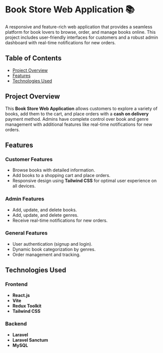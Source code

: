 # Book Store Web Application 📚  

A responsive and feature-rich web application that provides a seamless platform for book lovers to browse, order, and manage books online. This project includes user-friendly interfaces for customers and a robust admin dashboard with real-time notifications for new orders.  

## Table of Contents  
- [Project Overview](#project-overview)  
- [Features](#features)  
- [Technologies Used](#technologies-used) 

## Project Overview  
This **Book Store Web Application** allows customers to explore a variety of books, add them to the cart, and place orders with a **cash on delivery** payment method. Admins have complete control over book and genre management with additional features like real-time notifications for new orders.  

## Features  

### Customer Features  
- Browse books with detailed information.  
- Add books to a shopping cart and place orders.  
- Responsive design using **Tailwind CSS** for optimal user experience on all devices.  

### Admin Features  
- Add, update, and delete books.  
- Add, update, and delete genres.  
- Receive real-time notifications for new orders.  

### General Features  
- User authentication (signup and login).  
- Dynamic book categorization by genres.  
- Order management and tracking.  

## Technologies Used  

### Frontend  
- **React.js**  
- **Vite**  
- **Redux Toolkit**  
- **Tailwind CSS**  

### Backend  
- **Laravel**  
- **Laravel Sanctum**  
- **MySQL**  

